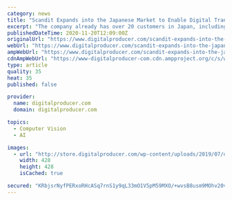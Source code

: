 ```yaml
---
category: news
title: "Scandit Expands into the Japanese Market to Enable Digital Transformation Through Computer Vision and Augmented Reality"
excerpt: "The company already has over 20 customers in Japan, including several major retail and transport & logistics brands. Tokyo, Japan - November 20, 2020 - Scandit, the leading technology platform for"
publishedDateTime: 2020-11-20T12:09:00Z
originalUrl: "https://www.digitalproducer.com/scandit-expands-into-the-japanese-market-to-enable-digital-transformation-through-computer-vision-and-augmented-reality/"
webUrl: "https://www.digitalproducer.com/scandit-expands-into-the-japanese-market-to-enable-digital-transformation-through-computer-vision-and-augmented-reality/"
ampWebUrl: "https://www.digitalproducer.com/scandit-expands-into-the-japanese-market-to-enable-digital-transformation-through-computer-vision-and-augmented-reality/amp/"
cdnAmpWebUrl: "https://www-digitalproducer-com.cdn.ampproject.org/c/s/www.digitalproducer.com/scandit-expands-into-the-japanese-market-to-enable-digital-transformation-through-computer-vision-and-augmented-reality/amp/"
type: article
quality: 35
heat: 35
published: false

provider:
  name: digitalproducer.com
  domain: digitalproducer.com

topics:
  - Computer Vision
  - AI

images:
  - url: "http://store.digitalproducer.com/wp-content/uploads/2019/07/dp_fb2.jpg"
    width: 428
    height: 428
    isCached: true

secured: "KRbjsrNyfPERxoRHcASq7rnS1y9qL33mO1V5pM59MXO/+wvsB8usm9MOhv20vXk/EsdN4hToWDQTwSoxOBtlakfEBRHPjMtgwjuRRss+KdnOrlCLoP9bqXb9ttltF5D6snhebqMsgMu5aweaQ3rSuiWzYbVR96u9dQjOmjmCoMEznxZPRo/UNazqu4nj4M7Vg6f0qR2s5OOkKvVnxBN2ePoKMGqpJY0uVonLWcTEAoVh+/LR1TG7wSwcgmqt/BgYkN2d0l0/Ng1fQmdhdDltgjcWCfoPQO+PpNhCKA2sYNjxAkANScNEvc/YHO/91dC5S5kGyw9/iV+9CU7QZGM3HGJC1S3DMe80dbzr80vr4xM=;5/DR37CD+4YPo4a2rpkDeQ=="
---
```


